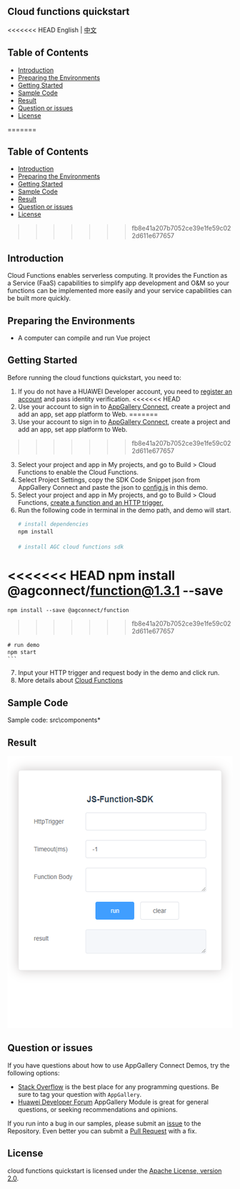 ## Cloud functions quickstart

<<<<<<< HEAD
English | [中文](./README_ZH.md)

## Table of Contents

 * [Introduction](#introduction)
 * [Preparing the Environments](#preparing-the-environments)
 * [Getting Started](#getting-started)
 * [Sample Code](#sample-Code)
 * [Result](#result)
 * [Question or issues](#question-or-issues)
 * [License](#license)

=======
## Table of Contents

 * [Introduction](#introduction)
 * [Preparing the Environments](#preparing-the-environments)
 * [Getting Started](#getting-started)
 * [Sample Code](#sample-Code)
 * [Result](#result)
 * [Question or issues](#question-or-issues)
 * [License](#license)

>>>>>>> fb8e41a207b7052ce39e1fe59c022d611e677657
## Introduction
Cloud Functions enables serverless computing. It provides the Function as a Service (FaaS) capabilities to simplify app development and O&M so your functions can be implemented more easily and your service capabilities can be built more quickly.

## Preparing the Environments
* A computer can compile and run Vue project

## Getting Started
Before running the cloud functions quickstart, you need to:
1. If you do not have a HUAWEI Developer account, you need to [register an account](https://developer.huawei.com/consumer/en/doc/start/registration-and-verification-0000001053628148) and pass identity verification.
<<<<<<< HEAD
2. Use your account to sign in to [AppGallery Connect](https://developer.huawei.com/consumer/cn/service/josp/agc/index.html#/), create a project and add an app, set app platform to Web.
=======
2. Use your account to sign in to [AppGallery Connect](https://developer.huawei.com/consumer/en/doc/development/AppGallery-connect-Guides/agc-get-started), create a project and add an app, set app platform to Web.
>>>>>>> fb8e41a207b7052ce39e1fe59c022d611e677657
3. Select your project and app in My projects, and go to Build > Cloud Functions to enable the Cloud Functions.
4. Select Project Settings, copy the SDK Code Snippet json from AppGallery Connect and paste the json to [config.js](./src/components/config.js) in this demo.
5. Select your project and app in My projects, and go to Build > Cloud Functions, [create a function and an HTTP trigger.](https://developer.huawei.com/consumer/en/doc/development/AppGallery-connect-Guides/agc-cloudfunction-appcall-web)
6. Run the following code in terminal in the demo path, and demo will start.
    ``` bash
    # install dependencies
    npm install

    # install AGC cloud functions sdk
<<<<<<< HEAD
    npm install @agconnect/function@1.3.1 --save
=======
    npm install --save @agconnect/function
>>>>>>> fb8e41a207b7052ce39e1fe59c022d611e677657

    # run demo
    npm start
    ```
7. Input your HTTP trigger and request body in the demo and click run.
8. More details about [Cloud Functions](https://developer.huawei.com/consumer/en/doc/development/AppGallery-connect-Guides/agc-cloudfunction-appcall-web)

## Sample Code

Sample code: src\components\*

## Result

<img src="images/function.gif" alt="function" height="610"/>

## Question or issues

If you have questions about how to use AppGallery Connect Demos, try the following options:
* [Stack Overflow](https://stackoverflow.com/) is the best place for any programming questions. Be sure to tag your question with `AppGallery`.
* [Huawei Developer Forum](https://forums.developer.huawei.com/forumPortal/en/home) AppGallery Module is great for general questions, or seeking recommendations and opinions.

If you run into a bug in our samples, please submit an [issue](https://github.com/AppGalleryConnect/agc-demos/issues) to the Repository. Even better you can submit a [Pull Request](https://github.com/AppGalleryConnect/agc-demos/pulls) with a fix.

## License
cloud functions quickstart is licensed under the [Apache License, version 2.0](http://www.apache.org/licenses/LICENSE-2.0).

